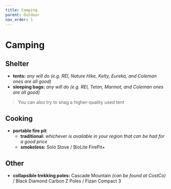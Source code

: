 ```yaml
---
title: Camping
parent: Outdoor
nav_order: 1
---
```

# Camping

## Shelter

- **tents:** *any will do (e.g. REI, Nature Hike, Kelty, Eureka, and Coleman ones are all good)*
- **sleeping bags:** *any will do (e.g. REI, Teton, Marmot, and Coleman ones are all good)*

> You can also try to snag a higher-quality used tent

## Cooking

- **portable fire pit** 
	- **traditional:** *whichever is available in your region that can be had for a good price*
	- **smokeless:** Solo Stove / BioLite FirePit+

## Other

- **collapsible trekking poles:** Cascade Mountain *(can be found at CostCo)* / Black Diamond Carbon Z Poles / Fizan Compact 3